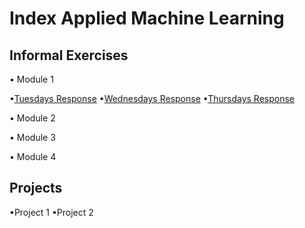 # Index Applied Machine Learning

## Informal Exercises
• Module 1

•[Tuesdays Response](tues1.md)
•[Wednesdays Response](wed1.md)
•[Thursdays Response](https://amanroa.github.io/data310/thurs1.html)

• Module 2

• Module 3

• Module 4

## Projects
•Project 1
•Project 2
